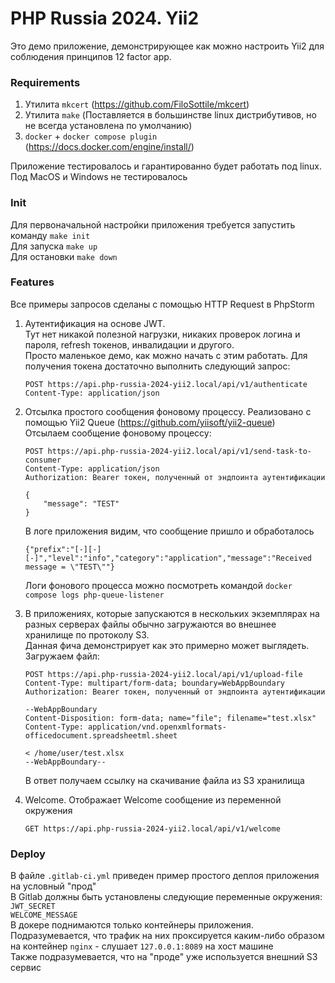 # PHP Russia 2024. Yii2

Это демо приложение, демонстрирующее как можно настроить Yii2 для соблюдения принципов 12 factor app.

### Requirements

1. Утилита `mkcert` (https://github.com/FiloSottile/mkcert)
2. Утилита `make` (Поставляется в большинстве linux дистрибутивов, но не всегда установлена по умолчанию)
3. `docker` + `docker compose plugin` (https://docs.docker.com/engine/install/)

Приложение тестировалось и гарантированно будет работать под linux. Под MacOS и Windows не тестировалось

### Init

Для первоначальной настройки приложения требуется запустить команду `make init`  
Для запуска `make up`  
Для остановки `make down`

### Features

Все примеры запросов сделаны с помощью HTTP Request в PhpStorm

1. Аутентификация на основе JWT.   
   Тут нет никакой полезной нагрузки, никаких проверок логина и пароля, refresh токенов, инвалидации и другого.  
   Просто маленькое демо, как можно начать с этим работать.
   Для получения токена достаточно выполнить следующий запрос:
   ```
   POST https://api.php-russia-2024-yii2.local/api/v1/authenticate
   Content-Type: application/json
   ```

2. Отсылка простого сообщения фоновому процессу. Реализовано с помощью Yii2 Queue (https://github.com/yiisoft/yii2-queue)  
   Отсылаем сообщение фоновому процессу:
   ```
   POST https://api.php-russia-2024-yii2.local/api/v1/send-task-to-consumer
   Content-Type: application/json
   Authorization: Bearer токен, полученный от эндпоинта аутентификации

   {
       "message": "TEST"
   }
   ```

   В логе приложения видим, что сообщение пришло и обработалось

   ```
   {"prefix":"[-][-][-]","level":"info","category":"application","message":"Received message = \"TEST\""}
   ```

   Логи фонового процесса можно посмотреть командой `docker compose logs php-queue-listener`


3. В приложениях, которые запускаются в нескольких экземплярах на разных серверах файлы обычно загружаются во внешнее хранилище по протоколу S3.    
   Данная фича демонстрирует как это примерно может выглядеть.  
   Загружаем файл:
   ```
   POST https://api.php-russia-2024-yii2.local/api/v1/upload-file
   Content-Type: multipart/form-data; boundary=WebAppBoundary
   Authorization: Bearer токен, полученный от эндпоинта аутентификации

   --WebAppBoundary
   Content-Disposition: form-data; name="file"; filename="test.xlsx"
   Content-Type: application/vnd.openxmlformats-officedocument.spreadsheetml.sheet

   < /home/user/test.xlsx
   --WebAppBoundary--
   ```

   В ответ получаем ссылку на скачивание файла из S3 хранилища

4. Welcome. Отображает Welcome сообщение из переменной окружения

   ```
   GET https://api.php-russia-2024-yii2.local/api/v1/welcome
   ```

### Deploy

В файле `.gitlab-ci.yml` приведен пример простого деплоя приложения на условный "прод"  
В Gitlab должны быть установлены следующие переменные окружения:  
`JWT_SECRET`  
`WELCOME_MESSAGE`  
В докере поднимаются только контейнеры приложения. Подразумевается, что трафик на них проксируется каким-либо образом на контейнер `nginx` - слушает `127.0.0.1:8089` на хост машине  
Также подразумевается, что на "проде" уже используется внешний S3 сервис
